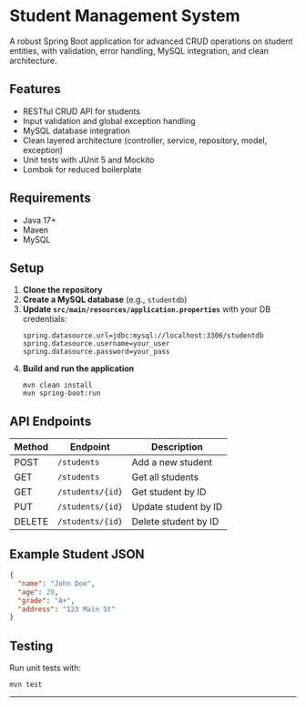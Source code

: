# Student Management System

A robust Spring Boot application for advanced CRUD operations on student entities, with validation, error handling, MySQL integration, and clean architecture.

## Features

- RESTful CRUD API for students
- Input validation and global exception handling
- MySQL database integration
- Clean layered architecture (controller, service, repository, model, exception)
- Unit tests with JUnit 5 and Mockito
- Lombok for reduced boilerplate

## Requirements

- Java 17+
- Maven
- MySQL

## Setup

1. **Clone the repository**
2. **Create a MySQL database** (e.g., `studentdb`)
3. **Update `src/main/resources/application.properties`** with your DB credentials:
    ```
    spring.datasource.url=jdbc:mysql://localhost:3306/studentdb
    spring.datasource.username=your_user
    spring.datasource.password=your_pass
    ```
4. **Build and run the application**
    ```
    mvn clean install
    mvn spring-boot:run
    ```

## API Endpoints

| Method | Endpoint           | Description              |
|--------|--------------------|--------------------------|
| POST   | `/students`        | Add a new student        |
| GET    | `/students`        | Get all students         |
| GET    | `/students/{id}`   | Get student by ID        |
| PUT    | `/students/{id}`   | Update student by ID     |
| DELETE | `/students/{id}`   | Delete student by ID     |

## Example Student JSON

```json
{
  "name": "John Doe",
  "age": 20,
  "grade": "A+",
  "address": "123 Main St"
}
```

## Testing

Run unit tests with:
```
mvn test
```

---
